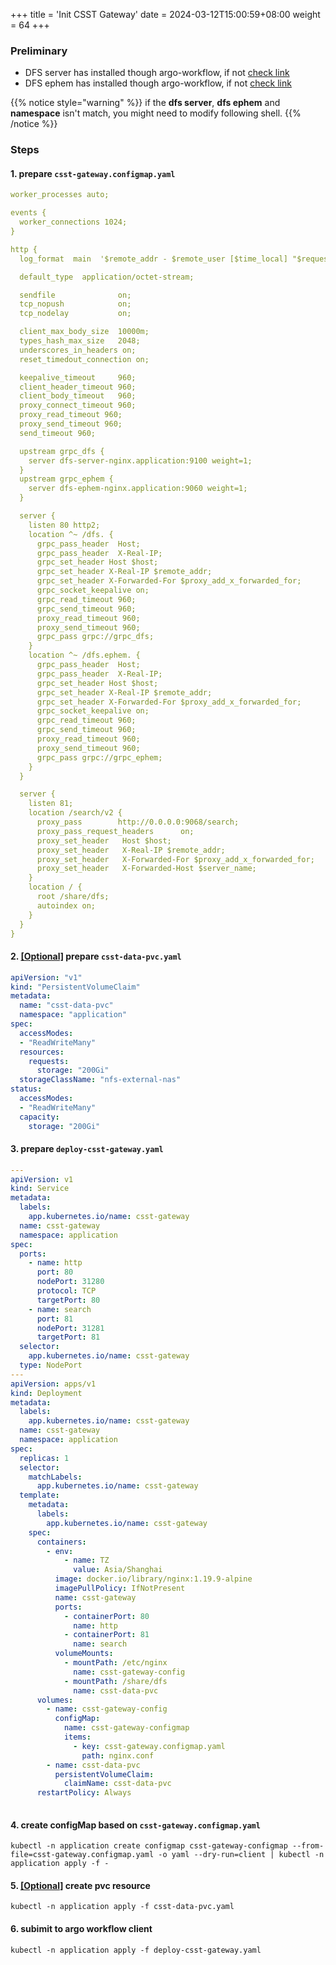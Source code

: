 +++
title = 'Init CSST Gateway'
date = 2024-03-12T15:00:59+08:00
weight = 64
+++

### Preliminary
- DFS server has installed though argo-workflow, if not [check link](csst/init_dfs_server/index.html)
- DFS ephem has installed though argo-workflow, if not [check link](csst/init_dfs_ephem/index.html)

{{% notice style="warning" %}}
if the **dfs server**, **dfs ephem** and **namespace** isn't match, you might need to modify following shell.
{{% /notice %}}

### Steps

#### 1. prepare `csst-gateway.configmap.yaml`
```yaml
worker_processes auto;

events {
  worker_connections 1024;
}

http {
  log_format  main  '$remote_addr - $remote_user [$time_local] "$request" $status $body_bytes_sent "$http_referer" "$http_user_agent" "$http_x_forwarded_for"';

  default_type  application/octet-stream;

  sendfile              on;
  tcp_nopush            on;
  tcp_nodelay           on;

  client_max_body_size  10000m;
  types_hash_max_size   2048;
  underscores_in_headers on;
  reset_timedout_connection on; 

  keepalive_timeout     960;
  client_header_timeout 960;
  client_body_timeout   960; 
  proxy_connect_timeout 960;
  proxy_read_timeout 960;
  proxy_send_timeout 960;
  send_timeout 960;

  upstream grpc_dfs {
    server dfs-server-nginx.application:9100 weight=1;
  }
  upstream grpc_ephem {
    server dfs-ephem-nginx.application:9060 weight=1;
  }

  server {
    listen 80 http2;
    location ^~ /dfs. {
      grpc_pass_header  Host;
      grpc_pass_header  X-Real-IP;
      grpc_set_header Host $host;
      grpc_set_header X-Real-IP $remote_addr;
      grpc_set_header X-Forwarded-For $proxy_add_x_forwarded_for;
      grpc_socket_keepalive on;
      grpc_read_timeout 960;
      grpc_send_timeout 960;
      proxy_read_timeout 960;
      proxy_send_timeout 960;
      grpc_pass grpc://grpc_dfs;
    }
    location ^~ /dfs.ephem. {
      grpc_pass_header  Host;
      grpc_pass_header  X-Real-IP;
      grpc_set_header Host $host;
      grpc_set_header X-Real-IP $remote_addr;
      grpc_set_header X-Forwarded-For $proxy_add_x_forwarded_for;
      grpc_socket_keepalive on;
      grpc_read_timeout 960;
      grpc_send_timeout 960;
      proxy_read_timeout 960;
      proxy_send_timeout 960;
      grpc_pass grpc://grpc_ephem;
    }
  }

  server {
    listen 81;
    location /search/v2 {
      proxy_pass        http://0.0.0.0:9068/search;
      proxy_pass_request_headers      on;
      proxy_set_header   Host $host;
      proxy_set_header   X-Real-IP $remote_addr;
      proxy_set_header   X-Forwarded-For $proxy_add_x_forwarded_for;
      proxy_set_header   X-Forwarded-Host $server_name;
    }
    location / {
      root /share/dfs;
      autoindex on;
    }
  }
}

```

#### 2. [[Optional]]() prepare `csst-data-pvc.yaml`

```yaml
apiVersion: "v1"
kind: "PersistentVolumeClaim"
metadata:
  name: "csst-data-pvc"
  namespace: "application"
spec:
  accessModes:
  - "ReadWriteMany"
  resources:
    requests:
      storage: "200Gi"
  storageClassName: "nfs-external-nas"
status:
  accessModes:
  - "ReadWriteMany"
  capacity:
    storage: "200Gi"
```

#### 3. prepare `deploy-csst-gateway.yaml`
```yaml
---
apiVersion: v1
kind: Service
metadata:
  labels:
    app.kubernetes.io/name: csst-gateway
  name: csst-gateway
  namespace: application
spec:
  ports:
    - name: http
      port: 80
      nodePort: 31280
      protocol: TCP
      targetPort: 80
    - name: search
      port: 81
      nodePort: 31281
      targetPort: 81
  selector:
    app.kubernetes.io/name: csst-gateway
  type: NodePort
---
apiVersion: apps/v1
kind: Deployment
metadata:
  labels:
    app.kubernetes.io/name: csst-gateway
  name: csst-gateway
  namespace: application
spec:
  replicas: 1
  selector:
    matchLabels:
      app.kubernetes.io/name: csst-gateway
  template:
    metadata:
      labels:
        app.kubernetes.io/name: csst-gateway
    spec:
      containers:
        - env:
            - name: TZ
              value: Asia/Shanghai
          image: docker.io/library/nginx:1.19.9-alpine
          imagePullPolicy: IfNotPresent
          name: csst-gateway
          ports:
            - containerPort: 80
              name: http
            - containerPort: 81
              name: search
          volumeMounts:
            - mountPath: /etc/nginx
              name: csst-gateway-config
            - mountPath: /share/dfs
              name: csst-data-pvc
      volumes:
        - name: csst-gateway-config
          configMap:
            name: csst-gateway-configmap
            items:
              - key: csst-gateway.configmap.yaml
                path: nginx.conf
        - name: csst-data-pvc
          persistentVolumeClaim:
            claimName: csst-data-pvc
      restartPolicy: Always
  
```

#### 4. create configMap based on `csst-gateway.configmap.yaml`
```shell
kubectl -n application create configmap csst-gateway-configmap --from-file=csst-gateway.configmap.yaml -o yaml --dry-run=client | kubectl -n application apply -f -
```

#### 5. [[Optional]]() create pvc resource
```shell
kubectl -n application apply -f csst-data-pvc.yaml
```

#### 6. subimit to argo workflow client
```shell
kubectl -n application apply -f deploy-csst-gateway.yaml
```
